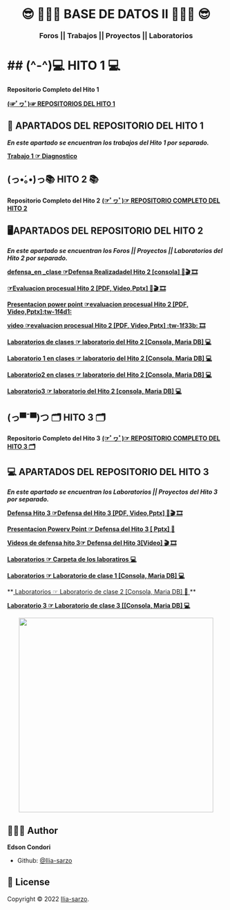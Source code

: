 


<h1 align="center"> 😎 👨🏽‍💻​ BASE DE DATOS II 👨🏽‍💻​ 😎​</h1>
<h3 align="center">Foros || Trabajos || Proyectos || Laboratorios </h3>

# ## (^-^)💻 HITO 1 💻

**Repositorio Completo del Hito 1**

<A href="https://github.com/Ilia-sarzo/Baase-de-Datos-ll/tree/main/hito%201"> **(☞ﾟヮﾟ)☞ REPOSITORIOS DEL HITO 1**  </A>


## 🚀 APARTADOS DEL REPOSITORIO DEL HITO 1

***En este apartado se encuentran los trabajos del Hito 1 por separado.***


**<A href="https://github.com/Ilia-sarzo/Baase-de-Datos-ll/blob/main/hito%201/diagnostico.pdf"> Trabajo 1 ☞ Diagnostico </A>**
## (っ•́｡•́)っ📚  HITO 2 📚

**Repositorio Completo del Hito 2**
<A href="https://github.com/Ilia-sarzo/Baase-de-Datos-ll/tree/main/hito2"> **(☞ﾟヮﾟ)☞ REPOSITORIO COMPLETO DEL HITO 2**  </A>

## ​🖥️​ APARTADOS DEL REPOSITORIO DEL HITO 2

***En este apartado se encuentran los Foros || Proyectos || Laboratorios del Hito 2 por separado.***

**<A href="https://github.com/Ilia-sarzo/Baase-de-Datos-ll/tree/main/hito2/defensa_en%20_clase">defensa_en _clase ☞Defensa Realizadadel Hito 2 [consola] ​📙​🎬 🎞️​</A>**

**<A href="https://github.com/Ilia-sarzo/Baase-de-Datos-ll/tree/main/hito2/evaluacion%20procesual"> ☞Evaluacion procesual Hito 2 [PDF, Video,Pptx] ​📙​🎬 🎞️​</A>**

**<A href="https://github.com/Ilia-sarzo/Baase-de-Datos-ll/blob/main/hito2/evaluacion%20procesual/Base_de_Datos_II_EVALUACION%20PROCESUAL%20HITO%202.pdf">Presentacion power point ☞evaluacion procesual Hito 2 [PDF, Video,Pptx]:tw-1f4d1:</A>**

**<A href="https://drive.google.com/file/d/1aeYxrwS67c_BtCFhx9NtZ6OYG-alUDJt/view?usp=sharing">video  ☞evaluacion procesual Hito 2 [PDF, Video,Pptx] :tw-1f33b: 🎞️​</A>**
</p>

**<A href="https://github.com/Ilia-sarzo/Baase-de-Datos-ll/tree/main/hito2/laboratorio">Laboratorios de clases  ☞ laboratorio del Hito 2 [Consola, Maria DB] 💻</A>**
</p>

**<A href="https://github.com/Ilia-sarzo/Baase-de-Datos-ll/blob/main/hito2/laboratorio/lab1/console_2.sql">Laboratorio 1 en clases  ☞ laboratorio del Hito 2 [Consola, Maria DB] 💻</A>**

**<A href="https://github.com/Ilia-sarzo/Baase-de-Datos-ll/blob/main/hito2/laboratorio/lab2/console_2.sql">Laboratorio2   en clases ☞ laboratorio del Hito 2 [Consola, Maria DB] 💻</A>**

**<A href="https://github.com/Ilia-sarzo/Baase-de-Datos-ll/blob/main/hito2/laboratorio/lab3/console_2.sql">Laboratorio3  ☞ laboratorio del Hito 2 [consola, Maria DB] 💻</A>**




## (っ▀¯▀)つ 🗂️​ HITO 3 🗂️​

**Repositorio Completo del Hito 3**
<A href="https://github.com/Ilia-sarzo/Baase-de-Datos-ll/tree/main/hito3"> **(☞ﾟヮﾟ)☞ REPOSITORIO COMPLETO DEL HITO 3 🗂️​**  </A>

## ​💻​​ APARTADOS DEL REPOSITORIO DEL HITO 3

***En este apartado se encuentran los Laboratorios || Proyectos del Hito 3 por separado.***

**<A href="https://github.com/Ilia-sarzo/Baase-de-Datos-ll/tree/main/hito3/Defesna%20hito%203">Defensa  Hito 3 ☞Defensa  del Hito 3 [PDF, Video,Pptx] ​📙​🎬 🎞️​</A>**

**<A href="https://github.com/Ilia-sarzo/Baase-de-Datos-ll/blob/main/hito3/Defesna%20hito%203/PRESENTACION%20BASE%20DE%20DATOS%20HITO%203.pdf">Presentacion Powerv Point ☞ Defensa del Hito 3 [ Pptx] ​📙​</A>**

**<A href="https://drive.google.com/file/d/1wT0AHYxXtMrXwMmPiE6StSMo22VHcbV9/view?usp=sharing
">Videos de defensa hito 3☞ Defensa del Hito 3[Video] ​🎬 🎞️​</A>**

**<A href="https://github.com/Ilia-sarzo/Baase-de-Datos-ll/tree/main/hito3/Laboratorio"> Laboratorios ☞   Carpeta de los laboratiros  💻 </A>**

**<A href="https://github.com/Ilia-sarzo/Baase-de-Datos-ll/blob/main/hito3/Laboratorio/lab1/console_6.sql"> Laboratorios ☞   Laboratorio de clase 1 [Consola, Maria DB] 💻 </A>**
<p> **<A href="https://github.com/Ilia-sarzo/Baase-de-Datos-ll/blob/main/hito3/Laboratorio/lab2/console_6.sql"> Laboratorios ☞ Laboratorio de clase 2 [Consola, Maria DB] 📄​ </A>**

**<A href="https://github.com/Ilia-sarzo/Baase-de-Datos-ll/blob/main/hito3/Laboratorio/lab3/console_6.sql">Laboratorio 3 ☞ Laboratorio de clase 3 [[Consola, Maria DB] 💻</A>**

<p align="center">
    <img src="https://guiauniversitaria.mx/wp-content/uploads/2019/11/por-que%CC%81-estudiar-ingenieri%CC%81a-en-sistemas.jpg" width="450">
</p>

## 🧑🏻‍💻 Author

**Edson Condori**
- Github: [@Ilia-sarzo](https://github.com/Ilia-sarzo)

## 📝 License

Copyright © 2022 [Ilia-sarzo](https://github.com/Ilia-sarzo).
